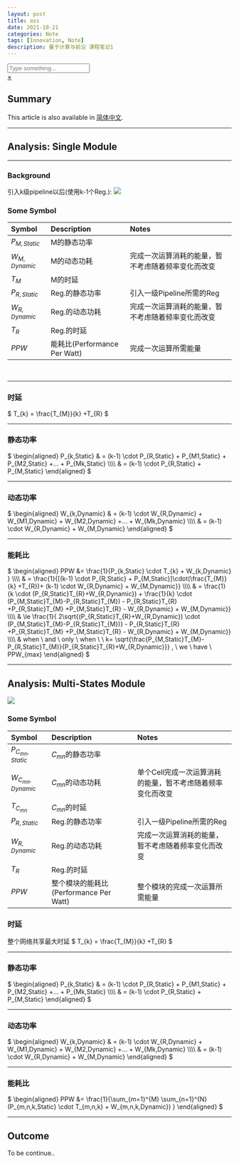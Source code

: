 ```yaml
---
layout: post
title: ass
date: 2021-10-21
categories: Note
tags: [Innovation, Note]
description: 量子计算与前沿 课程笔记1
---
```

<script type="text/x-mathjax-config">MathJax.Hub.Config({'HTML-CSS': {matchFontHeight: false},SVG: {matchFontHeight: false},CommonHTML: {matchFontHeight: false},tex2jax: {inlineMath: [['$','$'],['\\(','\\)']]}});</script><script src="https://cdn.jsdelivr.net/npm/mathjax@2.7.5/unpacked/MathJax.js?config=TeX-MML-AM_CHTML" defer></script><!--!--><!--!--><!--!--><script src="/js/main.js" defer></script><div class="searchbox"><div class="searchbox-container"><div class="searchbox-header"><div class="searchbox-input-container"><input class="searchbox-input" type="text" placeholder="Type something..."></div><a class="searchbox-close" href="javascript:;">×</a></div><div class="searchbox-body"></div></div></div><script src="/js/insight.js" defer></script><script>document.addEventListener('DOMContentLoaded', function () {loadInsight({"contentUrl":"/content.json"}, {"hint":"Type something...","untitled":"About Me","posts":"Posts","pages":"Pages","categories":"Categories","tags":"Tags"});});</script>
## Summary

[IMG_DIR]:../../images/Blogs/Exploring-between-two-type-1-d-conv-&-Concatenation

<article class="message message-immersive is-primary">
  <div class="message-body">
    <i class="fas fa-globe-asia mr-2"></i>This article is also available in 
    <a href="/cn/随笔/探究pipeline对于模块能耗的影响/">简体中文</a>.
  </div>
</article>

<!-- more -->

***
## Analysis: Single Module

***
### Background
引入k级pipeline以后(使用k-1个Reg.):
![](../../images/Blogs/Exploring-the-impact-of-pipeline-on-energy-consumption/IMG_6078E476484C-1.jpeg)


### Some Symbol

| Symbol | Description | Notes |
| :---- | :---- | :---- |
| $P_{M,Static}$ | M的静态功率  |  |  
| $W_{M,Dynamic}$ | M的动态功耗 | 完成一次运算消耗的能量，暂不考虑随着频率变化而改变 |  
| $T_{M}$ | M的时延  |  |  
| $P_{R,Static}$ | Reg.的静态功率  | 引入一级Pipeline所需的Reg  |  
| $W_{R,Dynamic}$ | Reg.的动态功耗  | 完成一次运算消耗的能量，暂不考虑随着频率变化而改变  | 
| $T_{R}$ | Reg.的时延  |  |  
| $PPW$ | 能耗比(Performance Per Watt) | 完成一次运算所需能量 |

<br>

***
### 时延

$
T_{k} = \frac{T_{M}}{k} +T_{R}
$

***
### 静态功率

<div class="formula">
$
\begin{aligned}
P_{k,Static} & = (k-1) \cdot P_{R,Static} + P_{M1,Static} + P_{M2,Static} +... + P_{Mk,Static}  \\\\
 & = (k-1) \cdot P_{R,Static} + P_{M,Static}
\end{aligned}
$</div>

***
### 动态功率
<div class="formula">
$
\begin{aligned}
W_{k,Dynamic} & = (k-1) \cdot W_{R,Dynamic} + W_{M1,Dynamic} + W_{M2,Dynamic} +... + W_{Mk,Dynamic}  \\\\
 & = (k-1) \cdot W_{R,Dynamic} + W_{M,Dynamic}
\end{aligned}
$</div>


***
### 能耗比
<div class="formula">
$
\begin{aligned}
PPW &= \frac{1}{P_{k,Static} \cdot T_{k} + W_{k,Dynamic} } \\\\
 & = \frac{1}{[(k-1) \cdot P_{R,Static} + P_{M,Static}]\cdot(\frac{T_{M}}{k} +T_{R})+ (k-1) \cdot W_{R,Dynamic} + W_{M,Dynamic}} \\\\
 & = \frac{1}{k \cdot (P_{R,Static}T_{R}+W_{R,Dynamic}) + \frac{1}{k} \cdot (P_{M,Static}T_{M}-P_{R,Static}T_{M}) - P_{R,Static}T_{R} +P_{R,Static}T_{M} +P_{M,Static}T_{R} - W_{R,Dynamic} + W_{M,Dynamic}} \\\\
 & \le \frac{1}{ 2\sqrt{(P_{R,Static}T_{R}+W_{R,Dynamic}) \cdot (P_{M,Static}T_{M}-P_{R,Static}T_{M})} - P_{R,Static}T_{R} +P_{R,Static}T_{M} +P_{M,Static}T_{R} - W_{R,Dynamic} + W_{M,Dynamic}} \\\\
 & when \ and \ only \ when \ \ k= \sqrt{\frac{P_{M,Static}T_{M}-P_{R,Static}T_{M}}{P_{R,Static}T_{R}+W_{R,Dynamic}}} , \ we \ have \ PPW_{max}
\end{aligned}
$</div>

***
## Analysis: Multi-States Module
![](../../images/Projects/Muti-Pipeline-Design-of-Systolic-Array/Systolic-Array.svg)

### Some Symbol

| Symbol | Description | Notes |
| :---- | :---- | :---- |
| $P_{C_{mn},Static}$ | $C_{mn}$的静态功率  |  |  
| $W_{C_{mn},Dynamic}$ | $C_{mn}$的动态功耗 | 单个Cell完成一次运算消耗的能量，暂不考虑随着频率变化而改变 |  
| $T_{C_{mn}}$ | $C_{mn}$的时延  |  |  
| $P_{R,Static}$ | Reg.的静态功率  | 引入一级Pipeline所需的Reg  |  
| $W_{R,Dynamic}$ | Reg.的动态功耗  | 完成一次运算消耗的能量，暂不考虑随着频率变化而改变  | 
| $T_{R}$ | Reg.的时延  |  |  
| $PPW$ | 整个模块的能耗比(Performance Per Watt) | 整个模块的完成一次运算所需能量 |


### 时延

整个网络共享最大时延
$
T_{k} = \frac{T_{M}}{k} +T_{R}
$

***
### 静态功率

<div class="formula">
$
\begin{aligned}
P_{k,Static} & = (k-1) \cdot P_{R,Static} + P_{M1,Static} + P_{M2,Static} +... + P_{Mk,Static}  \\\\
 & = (k-1) \cdot P_{R,Static} + P_{M,Static}
\end{aligned}
$</div>

***
### 动态功率
<div class="formula">
$
\begin{aligned}
W_{k,Dynamic} & = (k-1) \cdot W_{R,Dynamic} + W_{M1,Dynamic} + W_{M2,Dynamic} +... + W_{Mk,Dynamic}  \\\\
 & = (k-1) \cdot W_{R,Dynamic} + W_{M,Dynamic}
\end{aligned}
$</div>


***
### 能耗比
$
\begin{aligned}
PPW &= \frac{1}{\sum_{m=1}^{M} \sum_{n=1}^{N} (P_{m,n,k,Static} \cdot T_{m,n,k} + W_{m,n,k,Dynamic}) }
\end{aligned}
$

***
## Outcome

To be continue..



